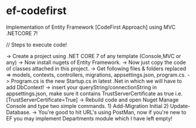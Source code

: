 # ef-codefirst
Implementation of Entity Framework [CodeFirst Approach] using MVC .NETCORE 7!

// Steps to execute code!

-> Create a project using .NET CORE 7 of any template (Console,MVC or any)
-> Now install nugets of Entity Framework.
-> Now just copy the code of classes attached in this project.
-> Get following files & folders replaced => models, contexts, controllers, migrations, appsettings.json, program.cs.
-> Program.cs is the new Startup.cs in latest .Net in which we will have to add DbContext!
-> insert your queryString/connectionString in appsettings.json, make sure it contains TrustServerCertificate as true i.e. [TrustServerCertificate=True]
-> Rebuild code and open Nuget Manage Console and type two simple commands. 1) Add-Migration Initial 2) Update-Database.
-> You're good to hit URL's using PostMan, now if you're new to EF you may implement Departments module which I have left empty!

